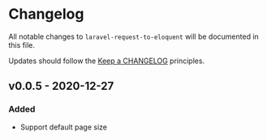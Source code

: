 # Changelog

All notable changes to `laravel-request-to-eloquent` will be documented in this file.

Updates should follow the [Keep a CHANGELOG](http://keepachangelog.com/) principles.

## v0.0.5 - 2020-12-27

### Added
- Support default page size
